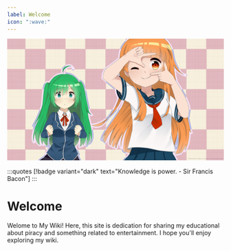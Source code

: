 ```yaml
---
label: Welcome
icon: ":wave:"
---
```


![](/static/cover.jpg)

<style>
    .quotes {
        margin-top: 20px;
    }
</style>

:::quotes
[!badge variant="dark" text="Knowledge is power. - Sir Francis Bacon"]
:::

# Welcome

Welome to My Wiki! Here, this site is dedication for sharing my educational about piracy and something related to entertainment. I hope you'll enjoy exploring my wiki.
